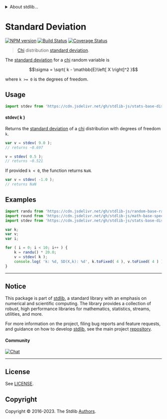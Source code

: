 <!--

@license Apache-2.0

Copyright (c) 2018 The Stdlib Authors.

Licensed under the Apache License, Version 2.0 (the "License");
you may not use this file except in compliance with the License.
You may obtain a copy of the License at

   http://www.apache.org/licenses/LICENSE-2.0

Unless required by applicable law or agreed to in writing, software
distributed under the License is distributed on an "AS IS" BASIS,
WITHOUT WARRANTIES OR CONDITIONS OF ANY KIND, either express or implied.
See the License for the specific language governing permissions and
limitations under the License.

-->


<details>
  <summary>
    About stdlib...
  </summary>
  <p>We believe in a future in which the web is a preferred environment for numerical computation. To help realize this future, we've built stdlib. stdlib is a standard library, with an emphasis on numerical and scientific computation, written in JavaScript (and C) for execution in browsers and in Node.js.</p>
  <p>The library is fully decomposable, being architected in such a way that you can swap out and mix and match APIs and functionality to cater to your exact preferences and use cases.</p>
  <p>When you use stdlib, you can be absolutely certain that you are using the most thorough, rigorous, well-written, studied, documented, tested, measured, and high-quality code out there.</p>
  <p>To join us in bringing numerical computing to the web, get started by checking us out on <a href="https://github.com/stdlib-js/stdlib">GitHub</a>, and please consider <a href="https://opencollective.com/stdlib">financially supporting stdlib</a>. We greatly appreciate your continued support!</p>
</details>

# Standard Deviation

[![NPM version][npm-image]][npm-url] [![Build Status][test-image]][test-url] [![Coverage Status][coverage-image]][coverage-url] <!-- [![dependencies][dependencies-image]][dependencies-url] -->

> [Chi][chi-distribution] distribution [standard deviation][stdev].

<!-- Section to include introductory text. Make sure to keep an empty line after the intro `section` element and another before the `/section` close. -->

<section class="intro">

The [standard deviation][stdev] for a [chi][chi-distribution] random variable is

<!-- <equation class="equation" label="eq:chi_stdev" align="center" raw="\sigma = \sqrt{ k - \mathbb{E}\left[ X \right]^2 }" alt="Standard deviation for a chi distribution."> -->

```math
\sigma = \sqrt{ k - \mathbb{E}\left[ X \right]^2 }
```

<!-- <div class="equation" align="center" data-raw-text="\sigma = \sqrt{ k - \mathbb{E}\left[ X \right]^2 }" data-equation="eq:chi_stdev">
    <img src="https://cdn.jsdelivr.net/gh/stdlib-js/stdlib@51534079fef45e990850102147e8945fb023d1d0/lib/node_modules/@stdlib/stats/base/dists/chi/stdev/docs/img/equation_chi_stdev.svg" alt="Standard deviation for a chi distribution.">
    <br>
</div> -->

<!-- </equation> -->

where `k >= 0` is the degrees of freedom.

</section>

<!-- /.intro -->

<!-- Package usage documentation. -->



<section class="usage">

## Usage

```javascript
import stdev from 'https://cdn.jsdelivr.net/gh/stdlib-js/stats-base-dists-chi-stdev@deno/mod.js';
```

#### stdev( k )

Returns the [standard deviation][stdev] of a [chi][chi-distribution] distribution with degrees of freedom `k`.

```javascript
var v = stdev( 9.0 );
// returns ~0.697

v = stdev( 0.5 );
// returns ~0.521
```

If provided `k < 0`, the function returns `NaN`.

```javascript
var v = stdev( -1.0 );
// returns NaN
```

</section>

<!-- /.usage -->

<!-- Package usage notes. Make sure to keep an empty line after the `section` element and another before the `/section` close. -->

<section class="notes">

</section>

<!-- /.notes -->

<!-- Package usage examples. -->

<section class="examples">

## Examples

<!-- eslint no-undef: "error" -->

```javascript
import randu from 'https://cdn.jsdelivr.net/gh/stdlib-js/random-base-randu@deno/mod.js';
import round from 'https://cdn.jsdelivr.net/gh/stdlib-js/math-base-special-round@deno/mod.js';
import stdev from 'https://cdn.jsdelivr.net/gh/stdlib-js/stats-base-dists-chi-stdev@deno/mod.js';

var k;
var v;
var i;

for ( i = 0; i < 10; i++ ) {
    k = randu() * 20.0;
    v = stdev( k );
    console.log( 'k: %d, SD(X,k): %d', k.toFixed( 4 ), v.toFixed( 4 ) );
}
```

</section>

<!-- /.examples -->

<!-- Section to include cited references. If references are included, add a horizontal rule *before* the section. Make sure to keep an empty line after the `section` element and another before the `/section` close. -->

<section class="references">

</section>

<!-- /.references -->

<!-- Section for related `stdlib` packages. Do not manually edit this section, as it is automatically populated. -->

<section class="related">

</section>

<!-- /.related -->

<!-- Section for all links. Make sure to keep an empty line after the `section` element and another before the `/section` close. -->


<section class="main-repo" >

* * *

## Notice

This package is part of [stdlib][stdlib], a standard library with an emphasis on numerical and scientific computing. The library provides a collection of robust, high performance libraries for mathematics, statistics, streams, utilities, and more.

For more information on the project, filing bug reports and feature requests, and guidance on how to develop [stdlib][stdlib], see the main project [repository][stdlib].

#### Community

[![Chat][chat-image]][chat-url]

---

## License

See [LICENSE][stdlib-license].


## Copyright

Copyright &copy; 2016-2023. The Stdlib [Authors][stdlib-authors].

</section>

<!-- /.stdlib -->

<!-- Section for all links. Make sure to keep an empty line after the `section` element and another before the `/section` close. -->

<section class="links">

[npm-image]: http://img.shields.io/npm/v/@stdlib/stats-base-dists-chi-stdev.svg
[npm-url]: https://npmjs.org/package/@stdlib/stats-base-dists-chi-stdev

[test-image]: https://github.com/stdlib-js/stats-base-dists-chi-stdev/actions/workflows/test.yml/badge.svg?branch=main
[test-url]: https://github.com/stdlib-js/stats-base-dists-chi-stdev/actions/workflows/test.yml?query=branch:main

[coverage-image]: https://img.shields.io/codecov/c/github/stdlib-js/stats-base-dists-chi-stdev/main.svg
[coverage-url]: https://codecov.io/github/stdlib-js/stats-base-dists-chi-stdev?branch=main

<!--

[dependencies-image]: https://img.shields.io/david/stdlib-js/stats-base-dists-chi-stdev.svg
[dependencies-url]: https://david-dm.org/stdlib-js/stats-base-dists-chi-stdev/main

-->

[chat-image]: https://img.shields.io/gitter/room/stdlib-js/stdlib.svg
[chat-url]: https://app.gitter.im/#/room/#stdlib-js_stdlib:gitter.im

[stdlib]: https://github.com/stdlib-js/stdlib

[stdlib-authors]: https://github.com/stdlib-js/stdlib/graphs/contributors

[umd]: https://github.com/umdjs/umd
[es-module]: https://developer.mozilla.org/en-US/docs/Web/JavaScript/Guide/Modules

[deno-url]: https://github.com/stdlib-js/stats-base-dists-chi-stdev/tree/deno
[umd-url]: https://github.com/stdlib-js/stats-base-dists-chi-stdev/tree/umd
[esm-url]: https://github.com/stdlib-js/stats-base-dists-chi-stdev/tree/esm
[branches-url]: https://github.com/stdlib-js/stats-base-dists-chi-stdev/blob/main/branches.md

[stdlib-license]: https://raw.githubusercontent.com/stdlib-js/stats-base-dists-chi-stdev/main/LICENSE

[chi-distribution]: https://en.wikipedia.org/wiki/Chi_distribution

[stdev]: https://en.wikipedia.org/wiki/Standard_deviation

</section>

<!-- /.links -->
